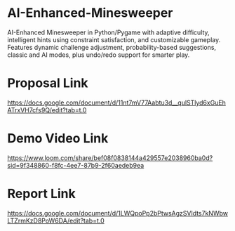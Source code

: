 # AI-Enhanced-Minesweeper
AI-Enhanced Minesweeper in Python/Pygame with adaptive difficulty, intelligent hints using constraint satisfaction, and customizable gameplay. Features dynamic challenge adjustment, probability-based suggestions, classic and AI modes, plus undo/redo support for smarter play.

# Proposal Link
https://docs.google.com/document/d/11nt7mV77Aabtu3d__qulSTlyd6xGuEhATrxVH7cfs9Q/edit?tab=t.0

# Demo Video Link
https://www.loom.com/share/bef08f0838144a429557e2038960ba0d?sid=9f348860-f8fc-4ee7-87b9-2f60aedeb9ea

# Report Link
https://docs.google.com/document/d/1LWQpoPp2bPtwsAgzSVldts7kNWbwLTZrmKzD8PoW6DA/edit?tab=t.0
